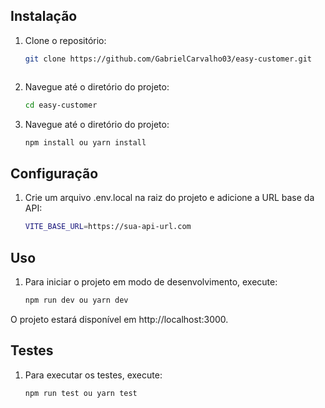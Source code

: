 

## Instalação

1. Clone o repositório:

   ```sh
   git clone https://github.com/GabrielCarvalho03/easy-customer.git



2. Navegue até o diretório do projeto:

   ```sh
   cd easy-customer

3. Navegue até o diretório do projeto:

   ```sh
   npm install ou yarn install

## Configuração

1. Crie um arquivo .env.local na raiz do projeto e adicione a URL base da API:

      ```sh
   VITE_BASE_URL=https://sua-api-url.com

## Uso

1. Para iniciar o projeto em modo de desenvolvimento, execute:
   
   ```sh
   npm run dev ou yarn dev
   
O projeto estará disponível em http://localhost:3000.

## Testes

1. Para executar os testes, execute:
   
   ```sh
   npm run test ou yarn test


